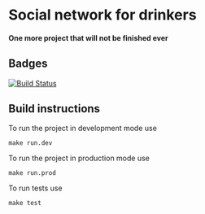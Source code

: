 # Social network for drinkers

#### One more project that will not be finished ever

## Badges

[![Build Status](https://travis-ci.org/sergeyDevjatov/gobuhat-backend.svg?branch=develop)](https://travis-ci.org/sergeyDevjatov/gobuhat-backend)

## Build instructions

To run the project in development mode use
```
make run.dev
```

To run the project in production mode use
```
make run.prod
```

To run tests use
```
make test
```
